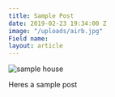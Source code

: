 ```yaml
---
title: Sample Post
date: 2019-02-23 19:34:00 Z
image: "/uploads/airb.jpg"
Field name: 
layout: article
---
```


![sample house](/uploads/airb.jpg)

Heres a sample post
